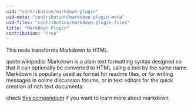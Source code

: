 ```yaml
---
uid: "contribution/markdown-plugin"
uid-meta: "contribution/markdown-plugin-meta"
uid-files: "contribution/markdown-plugin-files"
title: "MarkDown Plugin"
contribution: "true"
---
```


This node transforms Markdown to HTML.

<div class="box">quote:wikipedia:
Markdown is a plain text formatting syntax designed so that it can optionally be converted to HTML using a tool by the same name. Markdown is popularly used as format for readme files, or for writing messages in online discussion forums, or in text editors for the quick creation of rich text documents.</div>

check [this compendium](http://daringfireball.net/projects/markdown/) if you want to learn more about markdown.
